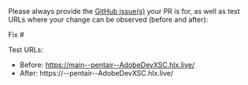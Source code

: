 Please always provide the [GitHub issue(s)](../issues) your PR is for, as well as test URLs where your change can be observed (before and after):

Fix #<gh-issue-id>

Test URLs:
- Before: https://main--pentair--AdobeDevXSC.hlx.live/
- After: https://<branch>--pentair--AdobeDevXSC.hlx.live/
